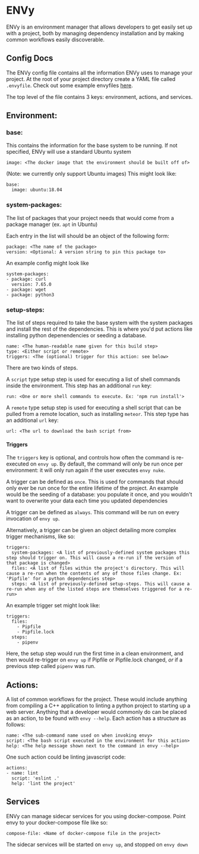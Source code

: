 ENVy
====

ENVy is an environment manager that allows developers to get easily set up with a project, both by managing dependency installation and by making common workflows easily discoverable.

## Config Docs
The ENVy config file contains all the information ENVy uses to manage your project. At the root of your project directory create a YAML file called `.envyfile`. Check out some example envyfiles [here](https://TODO.com).

The top level of the file contains 3 keys: environment, actions, and services.

## Environment:
### base:
This contains the information for the base system to be running. If not specified, ENVy will use a standard Ubuntu system

    image: <The docker image that the environment should be built off of>

(Note: we currently only support Ubuntu images)
This might look like:

    base:
      image: ubuntu:18.04

### system-packages:
The list of packages that your project needs that would come from a package manager (ex. `apt` in Ubuntu)

Each entry in the list will should be an object of the following form:

    package: <The name of the package>
    version: <Optional: A version string to pin this package to>

An example config might look like

    system-packages:
    - package: curl
      version: 7.65.0
    - package: wget
    - package: python3

### setup-steps:
The list of steps required to take the base system with the system packages and install the rest of the dependencies. This is where you'd put actions like installing python depenendencies or seeding a database.

    name: <The human-readable name given for this build step>
    type: <Either script or remote>
    triggers: <The (optional) trigger for this action: see below>

There are two kinds of steps.

A `script` type setup step is used for executing a list of shell commands inside the environment. This step has an additional `run` key:

    run: <One or more shell commands to execute. Ex: 'npm run install'>

A `remote` type setup step is used for executing a shell script that can be pulled from a remote location, such as installing `meteor`. This step type has an additional `url` key:

    url: <The url to download the bash script from>

#### Triggers
The `triggers` key is optional, and controls how often the command is re-executed on `envy up`. By default, the command will only be run once per environment: it will only run again if the user executes `envy nuke`.

A trigger can be defined as `once`. This is used for commands that should only ever be run once for the entire lifetime of the project. An example would be the seeding of a database: you populate it once, and you wouldn't want to overwrite your data each time you updated dependencies

A trigger can be defined as `always`. This command will be run on every invocation of `envy up`.

Alternatively, a trigger can be given an object detailing more complex trigger mechanisms, like so:

    triggers:
      system-packages: <A list of previously-defined system packages this step should trigger on. This will cause a re-run if the version of that package is changed>
      files: <A list of files within the project's directory. This will cause a re-run when the contents of any of those files change. Ex: 'Pipfile' for a python dependencies step>
      steps: <A list of previously-defined setup-steps. This will cause a re-run when any of the listed steps are themselves triggered for a re-run>

An example trigger set might look like:

    triggers:
      files:
        - Pipfile
        - Pipfile.lock
      steps:
        - pipenv

Here, the setup step would run the first time in a clean environment, and then would re-trigger on `envy up` if Pipfile or Pipfile.lock changed, *or* if a previous step called `pipenv` was run.

## Actions:
A list of common workflows for the project. These would include anything from compiling a C++ application to linting a python project to starting up a web server. Anything that a developer would commonly do can be placed as an action, to be found with `envy --help`. Each action has a structure as follows:

    name: <The sub-command name used on when invoking envy>
    script: <The bash script executed in the environment for this action>
    help: <The help message shown next to the command in envy --help>

One such action could be linting javascript code:

    actions:
    - name: lint
      script: 'eslint .'
      help: 'lint the project'

## Services
ENVy can manage sidecar services for you using docker-compose. Point envy to your docker-compose file like so:

    compose-file: <Name of docker-compose file in the project>

The sidecar services will be started on `envy up`, and stopped on `envy down`
